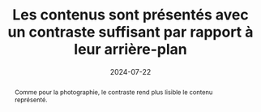 ---
title: Les contenus sont présentés avec un contraste suffisant par rapport à leur arrière-plan
abstract: Comme pour la photographie, le contraste rend plus lisible le contenu représenté.
categories: 
    - "mise en forme"
agrege: O4177-E057
opquast: '4 177'
indiceebook: '57'
description: "Règle n°57"
before: "56"
weight: "057"
after: "58"
actif: '1'
layout: rules
date: 2024-07-22
tags: 
    - "accessibilité"
    - "Utilisabilité"
objectif: 
    - "Permettre une bonne lisibilité des contenus."
    - "Limiter la décharge mentale lors de la consultation."
    - "Améliorer l’accessibilité des contenus aux personnes handicapées."
Meo: 
    - "Veiller à conserver un ratio de contraste minimal de 3:1 entre le texte et son arrière-plan, tel qu'il peut être mesuré via l'algorithme WCAG2.0"
Controle: 
    - "Soit en amont (au moment de la conception du livre numérique)&nbsp;: Repérer les contenus dont la différence de contraste/luminosité avec leur arrière-plan est potentiellement insuffisante ; Utiliser un outil du type Colour Contrast Analyzer pour calculer le ratio de contraste&nbsp;: cliquer sur Luminosité et relever la couleur du premier plan puis celle du second plan dans les champs dédiés ; Vérifier que le ratio de contraste relevé est supérieur ou égal à 3:1"
    - "Soit en aval&nbsp;: Utiliser ACE et son rapport d’erreur. Vérifier le cas échéant l’onglet « Erreurs » et chercher « color-contrast ». Suivre la procédure décrite ci-dessus. "
    - ""
epubcheck: 
ace: true
humancheck: true
ReadiumGoToolkit: 
Source: 
    - "Opquast"
Referentiel: 
    - "[Web Content Accessibility Guidelines (WCAG) 1.4.3 Contrast (Minimum) (Level AA)](https://www.w3.org/Translations/WCAG22-fr/#contrast-minimum)"
steps: 
    - "Projet éditorial"
    - ""
---